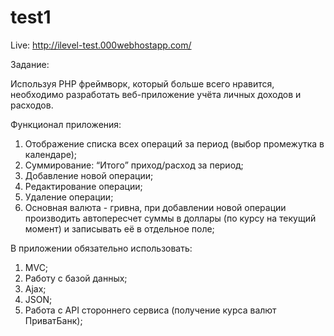 # test1
Live: http://ilevel-test.000webhostapp.com/

Задание:

Используя PHP фреймворк, который больше всего нравится, необходимо разработать веб-приложение учёта личных доходов и расходов.

Функционал приложения:

1. Отображение списка всех операций за период (выбор промежутка в календаре);
2. Суммирование: “Итого” приход/расход за период;
3. Добавление новой операции;
4. Редактирование операции;
5. Удаление операции;
6. Основная валюта - гривна, при добавлении новой операции производить автопересчет суммы в доллары (по курсу на текущий момент) и записывать её в отдельное поле;

В приложении обязательно использовать:

1. MVC;
2. Работу с базой данных;
3. Ajax;
4. JSON;
5. Работа с API стороннего сервиса (получение курса валют ПриватБанк);
